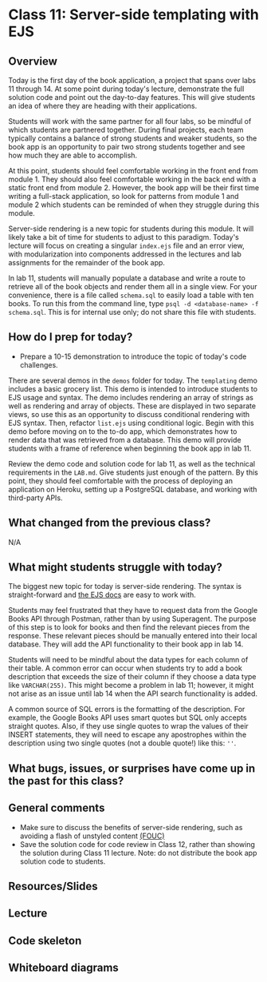 # Class 11: Server-side templating with EJS

## Overview

Today is the first day of the book application, a project that spans over labs 11 through 14. At some point during today's lecture, demonstrate the full solution code and point out the day-to-day features. This will give students an idea of where they are heading with their applications.

Students will work with the same partner for all four labs, so be mindful of which students are partnered together. During final projects, each team typically contains a balance of strong students and weaker students, so the book app is an opportunity to pair two strong students together and see how much they are able to accomplish.

At this point, students should feel comfortable working in the front end from module 1. They should also feel comfortable working in the back end with a static front end from module 2. However, the book app will be their first time writing a full-stack application, so look for patterns from module 1 and module 2 which students can be reminded of when they struggle during this module.

Server-side rendering is a new topic for students during this module. It will likely take a bit of time for students to adjust to this paradigm. Today's lecture will focus on creating a singular `index.ejs` file and an error view, with modularization into components addressed in the lectures and lab assignments for the remainder of the book app.

In lab 11, students will manually populate a database and write a route to retrieve all of the book objects and render them all in a single view. For your convenience, there is a file called `schema.sql` to easily load a table with ten books. To run this from the command line, type `psql -d <database-name> -f schema.sql`. This is for internal use only; do not share this file with students. 

## How do I prep for today?

- Prepare a 10-15 demonstration to introduce the topic of today's code challenges.

There are several demos in the `demos` folder for today. The `templating` demo includes a basic grocery list. This demo is intended to introduce students to EJS usage and syntax. The demo includes rendering an array of strings as well as rendering and array of objects. These are displayed in two separate views, so use this as an opportunity to discuss conditional rendering with EJS syntax. Then, refactor `list.ejs` using conditional logic. Begin with this demo before moving on to the to-do app, which demonstrates how to render data that was retrieved from a database. This demo will provide students with a frame of reference when beginning the book app in lab 11. 

Review the demo code and solution code for lab 11, as well as the technical requirements in the `LAB.md`. Give students just enough of the pattern. By this point, they should feel comfortable with the process of deploying an application on Heroku, setting up a PostgreSQL database, and working with third-party APIs.

## What changed from the previous class?
N/A

## What might students struggle with today?

The biggest new topic for today is server-side rendering. The syntax is straight-forward and [the EJS docs](http://ejs.co/) are easy to work with. 

Students may feel frustrated that they have to request data from the Google Books API through Postman, rather than by using Superagent. The purpose of this step is to look for books and then find the relevant pieces from the response. These relevant pieces should be manually entered into their local database. They will add the API functionality to their book app in lab 14.

Students will need to be mindful about the data types for each column of their table. A common error can occur when students try to add a book description that exceeds the size of their column if they choose a data type like `VARCHAR(255)`. This might become a problem in lab 11; however, it might not arise as an issue until lab 14 when the API search functionality is added.

A common source of SQL errors is the formatting of the description. For example, the Google Books API uses smart quotes but SQL only accepts straight quotes. Also, if they use single quotes to wrap the values of their INSERT statements, they will need to escape any apostrophes within the description using two single quotes (not a double quote!) like this: `''`. 

## What bugs, issues, or surprises have come up in the past for this class?

## General comments

- Make sure to discuss the benefits of server-side rendering, such as avoiding a flash of unstyled content [(FOUC)](https://en.wikipedia.org/wiki/Flash_of_unstyled_content)
- Save the solution code for code review in Class 12, rather than showing the solution during Class 11 lecture. Note: do not distribute the book app solution code to students.

## Resources/Slides

## Lecture

## Code skeleton

## Whiteboard diagrams
